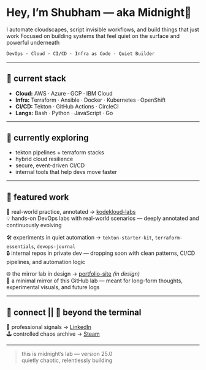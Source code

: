 # Hey, I’m Shubham — aka Midnight🦇

I automate cloudscapes, script invisible workflows, and build things that just work
Focused on building systems that feel quiet on the surface and powerful underneath

```bash
DevOps · Cloud · CI/CD · Infra as Code · Quiet Builder
```
---

## 🔧 current stack

- **Cloud:** AWS · Azure · GCP · IBM Cloud  
- **Infra:** Terraform · Ansible · Docker · Kubernetes · OpenShift  
- **CI/CD:** Tekton · GitHub Actions · CircleCI  
- **Langs:** Bash · Python · JavaScript · Go  

---

## 🌱 currently exploring

- tekton pipelines + terraform stacks  
- hybrid cloud resilience  
- secure, event-driven CI/CD  
- internal tools that help devs move faster  

---

## 📂 featured work

🧪 real-world practice, annotated → [kodekloud-labs](https://github.com/shubhamxb/kodekloud_engineer_tasks)  
💡 hands-on DevOps labs with real-world scenarios — deeply annotated and continuously evolving

🛠️ experiments in quiet automation → `tekton-starter-kit`, `terraform-essentials`, `devops-journal`  
🔒 internal repos in private dev — dropping soon with clean patterns, CI/CD pipelines, and automation logic

🌐 the mirror lab in design → [portfolio-site](https://github.com/shubhamxb/portfolio-site) *(in design)*  
🔧 a minimal mirror of this GitHub lab — meant for long-form thoughts, experimental visuals, and future logs

---

## 🔗 connect || 🧬 beyond the terminal

📇 professional signals → [LinkedIn](https://www.linkedin.com/in/shubhamxb)  
🕹️ controlled chaos archive → [Steam](https://steamcommunity.com/id/psych0thinker)


---

> this is midnight’s lab — version 25.0  
> quietly chaotic, relentlessly building
